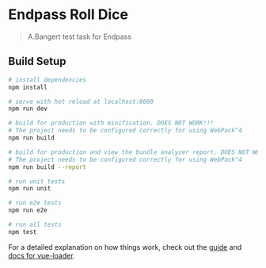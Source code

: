 # Endpass Roll Dice

> A.Bangert test task for Endpass

## Build Setup

``` bash
# install dependencies
npm install

# serve with hot reload at localhost:8080
npm run dev

# build for production with minification. DOES NOT WORK!!!
# The project needs to be configured correctly for using WebPack^4
npm run build

# build for production and view the bundle analyzer report. DOES NOT WORK!!!
# The project needs to be configured correctly for using WebPack^4
npm run build --report

# run unit tests
npm run unit

# run e2e tests
npm run e2e

# run all tests
npm test
```

For a detailed explanation on how things work, check out the [guide](http://vuejs-templates.github.io/webpack/) and [docs for vue-loader](http://vuejs.github.io/vue-loader).
